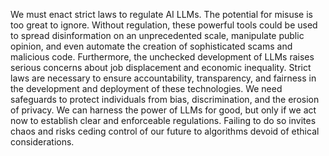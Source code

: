 We must enact strict laws to regulate AI LLMs. The potential for misuse is too great to ignore. Without regulation, these powerful tools could be used to spread disinformation on an unprecedented scale, manipulate public opinion, and even automate the creation of sophisticated scams and malicious code. Furthermore, the unchecked development of LLMs raises serious concerns about job displacement and economic inequality. Strict laws are necessary to ensure accountability, transparency, and fairness in the development and deployment of these technologies. We need safeguards to protect individuals from bias, discrimination, and the erosion of privacy. We can harness the power of LLMs for good, but only if we act now to establish clear and enforceable regulations. Failing to do so invites chaos and risks ceding control of our future to algorithms devoid of ethical considerations.